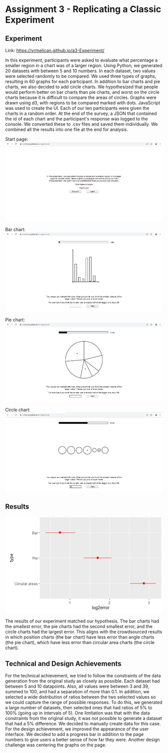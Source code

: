 # Assignment 3 - Replicating a Classic Experiment  

## Experiment
Link: https://vrmelican.github.io/a3-Experiment/

In this experiment, participants were asked to evaluate what percentage a smaller region in a chart was of a larger region. Using Python, we generated 20 datasets with between 5 and 10 numbers. In each dataset, two values were selected randomly to be compared. We used three types of graphs, resulting in 60 graphs for each participant. In addition to bar charts and pie charts, we also decided to add circle charts. We hypothesized that people would perform better on bar charts than pie charts, and worst on the circle charts because it is difficult to compare the areas of circles. Graphs were drawn using d3, with regions to be compared marked with dots. JavaScript was used to create the UI. Each of our ten participants were given the charts in a random order. At the end of the survey, a JSON that contained the id of each chart and the participant's response was logged to the console. We converted these to .csv files and saved them individually. We combined all the results into one file at the end for analysis.

Start page:
![](img/survey-start-page.PNG)

Bar chart:
![](img/survey-bar.PNG)

Pie chart:
![](img/survey-pie.PNG)

Circle chart:
![](img/survey-circle.PNG)

## Results
![](img/log2error.png)

The results of our experiment matched our hypothesis. The bar charts had the smallest error, the pie charts had the second smallest error, and the circle charts had the largest error. This aligns with the crowdsourced results in which position charts (the bar chart) have less error than angle charts (the pie chart), which have less error than circular area charts (the circle chart). 

## Technical and Design Achievements
For the technical achievement, we tried to follow the constraints of the data generation from the original study as closely as possible. Each dataset had between 5 and 10 datapoints. Also, all values were between 3 and 39, summed to 100, and had a separation of more than 0.1. In addition, we selected a wide distribution of ratios between the two selected values so we could capture the range of possible responses. To do this, we generated a large number of datasets, then selected ones that had ratios of 5% to 100% (going up in intervals of 5). One limitation was that with the data constraints from the original study, it was not possible to generate a dataset that had a 5% difference. We decided to manually create data for this case. For the design achievement, we improved the appearance of the user interface. We decided to add a progress bar in addition to the page numbers to give users a better sense of how far they were. Another design challenge was centering the graphs on the page.
